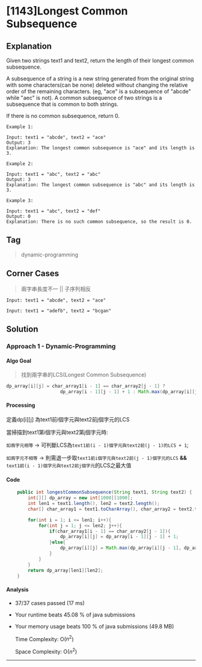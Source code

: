 # [1143]Longest Common Subsequence

## Explanation
Given two strings text1 and text2, return the length of their longest common subsequence.

A subsequence of a string is a new string generated from the original string with some characters(can be none) deleted without changing the relative order of the remaining characters. (eg, "ace" is a subsequence of "abcde" while "aec" is not). A common subsequence of two strings is a subsequence that is common to both strings.

 

If there is no common subsequence, return 0.
```
Example 1: 

Input: text1 = "abcde", text2 = "ace" 
Output: 3  
Explanation: The longest common subsequence is "ace" and its length is 3.

Example 2:

Input: text1 = "abc", text2 = "abc"
Output: 3
Explanation: The longest common subsequence is "abc" and its length is 3.

Example 3:

Input: text1 = "abc", text2 = "def"
Output: 0
Explanation: There is no such common subsequence, so the result is 0.
```             
## Tag
> dynamic-programming
## Corner Cases
> 兩字串長度不一 || 子序列相反
```
Input: text1 = "abcde", text2 = "ace" 

Input: text1 = "adefb", text2 = "bcgan" 
```
## Solution
### Approach 1 - Dynamic-Programming
#### Algo Goal
> 找到兩字串的LCS(Longest Common Subsequence)
```JAVA
dp_array[i][j] = char_array1[i - 1] == char_array2[j - 1] ? 
                    dp_array[i - 1][j - 1] + 1 : Math.max(dp_array[i][j - 1], dp_array[i - 1][j]);
```
#### Processing
定義dp[i][j] 為text1前i個字元與text2前j個字元的LCS

當掃描到text1第i個字元與text2第j個字元時:<br>

`如兩字元相等` -> 可判斷LCS為`text1前(i - 1)個字元與text2前(j - 1)的LCS + 1`; <br>

`如兩字元不相等` -> 則需退一步取`text1前i個字元與text2前(j - 1)個字元的LCS`  **&&**  `text1前(i - 1)個字元與text2前j個字元`的LCS之最大值
#### Code
```JAVA
    public int longestCommonSubsequence(String text1, String text2) {
        int[][] dp_array = new int[1000][1000];
        int len1 = text1.length(), len2 = text2.length();
        char[] char_array1 = text1.toCharArray(), char_array2 = text2.toCharArray();

        for(int i = 1; i <= len1; i++){
            for(int j = 1; j <= len2; j++){
                if(char_array1[i - 1] == char_array2[j - 1]){
                    dp_array[i][j] = dp_array[i - 1][j - 1] + 1;
                }else{
                    dp_array[i][j] = Math.max(dp_array[i][j - 1], dp_array[i - 1][j]);
                }
            }
        }
        return dp_array[len1][len2];
    }
```
#### Analysis
* 37/37 cases passed (17 ms)
* Your runtime beats 45.08 % of java submissions
* Your memory usage beats 100 % of java submissions (49.8 MB)

    Time Complexity: O($n^2$) 
    
    Space Complexity: O($n^2$)
---


